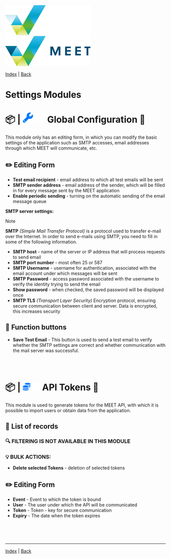 [![MEET](../../_data/MEET_H_04.svg#gh-dark-mode-only "MEET")](../../README.md#gh-dark-mode-only)
[![MEET](../../_data/MEET_H_03.svg#gh-light-mode-only "MEET")](../../README.md#gh-light-mode-only)

[Index](../README.md) | [Back](0009.md)


# Settings Modules

# 📦 |&nbsp;![Global Configuration](../../_data/18.svg#gh-light-mode-only) ![Global Configuration](../../_data/dark/18.svg#gh-dark-mode-only) Global Configuration <a id='_1'></a>🔧

This module only has an editing form, in which you can modify the basic settings of the application such as SMTP accesses, email addresses through which MEET will communicate, etc.

## ✏️ Editing Form

- **Test email recipient** - email address to which all test emails will be sent
- **SMTP sender address** - email address of the sender, which will be filled in for every message sent by the MEET application
- **Enable periodic sending** - turning on the automatic sending of the email message queue

**SMTP server settings:**
> [!NOTE] 
>**SMTP** *(Simple Mail Transfer Protocol)* is a protocol used to transfer e-mail over the Internet. In order to send e-mails using SMTP, you need to fill in some of the following information.
- **SMTP host** - name of the server or IP address that will process requests to send email
- **SMTP port number** - most often 25 or 587
- **SMTP Username** - username for authentication, associated with the email account under which messages will be sent
- **SMTP Password** - access password associated with the username to verify the identity trying to send the email
- **Show password** - when checked, the saved password will be displayed once
- **SMTP TLS** *(Transport Layer Security)* Encryption protocol, ensuring secure communication between client and server. Data is encrypted, this increases security

## 💎 Function buttons
- **Save Test Email** - This button is used to send a test email to verify whether the SMTP settings are correct and whether communication with the mail server was successful.

<br /><br />
# 📦 |&nbsp;![API Tokens](../../_data/12.svg#gh-light-mode-only) ![API Tokens](../../_data/dark/12.svg#gh-dark-mode-only) API Tokens <a id='_2'></a>🔧
This module is used to generate tokens for the MEET API, with which it is possible to import users or obtain data from the application.

## 📄 List of records

### 🔍 FILTERING IS NOT AVAILABLE IN THIS MODULE

### 💡 BULK ACTIONS:
- **Delete selected Tokens** - deletion of selected tokens

## ✏️ Editing Form
- **Event** - Event to which the token is bound
- **User** - The user under which the API will be communicated
- **Token** - Token - key for secure communication
- **Expiry** - The date when the token expires

<br /><br /><br />

---
[Index](../README.md) | [Back](0009.md)